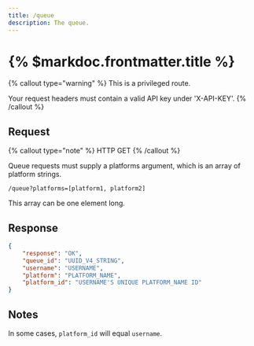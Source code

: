 ```yaml
---
title: /queue
description: The queue.
---
```


# {% $markdoc.frontmatter.title %}

{% callout type="warning" %}
This is a privileged route. 

Your request headers must contain a valid API key under 'X-API-KEY'.
{% /callout %}

## Request
{% callout type="note" %}
HTTP GET
{% /callout %}

Queue requests must supply a platforms argument, which is an array of platform strings.

`/queue?platforms=[platform1, platform2]`

This array can be one element long.
## Response
```json
{
    "response": "OK",
    "queue_id": "UUID_V4_STRING",
    "username": "USERNAME",
    "platform": "PLATFORM_NAME",
    "platform_id": "USERNAME'S UNIQUE PLATFORM_NAME ID"
}
```

## Notes

In some cases, `platform_id` will equal `username`.
